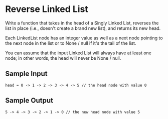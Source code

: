 # Reverse Linked List

Write a function that takes in the head of a Singly Linked List, reverses the list in place (i.e., doesn't create a brand new list), and returns its new head.

Each LinkedList node has an integer value as well as a next node pointing to the next node in the list or to None / null if it's the tail of the list.

You can assume that the input Linked List will always have at least one node; in other words, the head will never be None / null.

## Sample Input
```
head = 0 -> 1 -> 2 -> 3 -> 4 -> 5 // the head node with value 0
```

## Sample Output
```
5 -> 4 -> 3 -> 2 -> 1 -> 0 // the new head node with value 5
```
